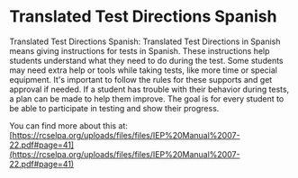 # Translated Test Directions Spanish
Translated Test Directions Spanish: Translated Test Directions in Spanish means giving instructions for tests in Spanish. These instructions help students understand what they need to do during the test. Some students may need extra help or tools while taking tests, like more time or special equipment. It's important to follow the rules for these supports and get approval if needed. If a student has trouble with their behavior during tests, a plan can be made to help them improve. The goal is for every student to be able to participate in testing and show their progress.

You can find more about this at: [https://rcselpa.org/uploads/files/files/IEP%20Manual%2007-22.pdf#page=41](https://rcselpa.org/uploads/files/files/IEP%20Manual%2007-22.pdf#page=41)
